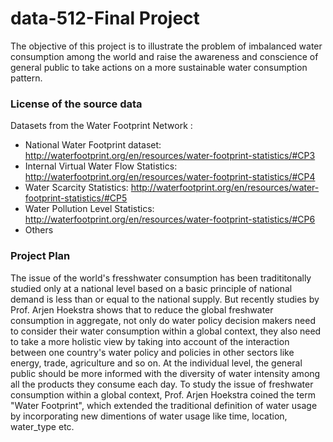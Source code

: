 # data-512-Final Project

The objective of this project is to illustrate the problem of imbalanced water consumption among the world and raise the awareness and conscience of general public to take actions on a more sustainable water consumption pattern.

### License of the source data

Datasets from the Water Footprint Network :

* National Water Footprint dataset: http://waterfootprint.org/en/resources/water-footprint-statistics/#CP3
* Internal Virtual Water Flow Statistics: http://waterfootprint.org/en/resources/water-footprint-statistics/#CP4
* Water Scarcity Statistics: http://waterfootprint.org/en/resources/water-footprint-statistics/#CP5
* Water Pollution Level Statistics: http://waterfootprint.org/en/resources/water-footprint-statistics/#CP6
* Others


### Project Plan

The issue of the world\'s fresshwater consumption has been tradititonally studied only at a national level based on a basic principle of national demand is less than 
or equal to the national supply. But recently studies by Prof. Arjen Hoekstra shows that to reduce the global freshwater consumption in aggregate, not only 
do water policy decision makers need to consider their water consumption within a global context, they also need to take a more holistic view by taking into account of 
the interaction between one country\'s water policy and policies in other sectors like energy, trade, agriculture and so on. At the individual level, the general public
should be more informed with the diversity of water intensity among all the products they consume each day. To study the issue of freshwater consumption within a global 
context, Prof. Arjen Hoekstra coined the term \"Water Footprint\", which extended the traditional definition of water usage by incorporating new dimentions of water usage
like time, location, water_type etc. 